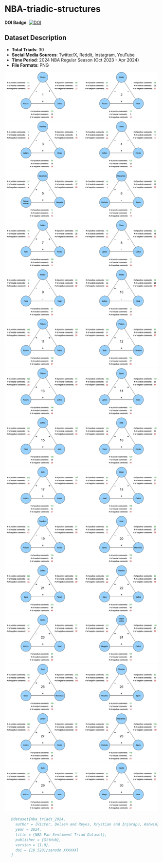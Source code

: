 # NBA-triadic-structures
**DOI Badge**: [![DOI](https://zenodo.org/badge/DOI/10.5281/zenodo.15221025.svg)](https://doi.org/10.5281/zenodo.1522125)

## Dataset Description
- **Total Triads**: 30 
- **Social Media Sources**: Twitter/X, Reddit, Instagram, YouTube
- **Time Period**: 2024 NBA Regular Season (Oct 2023 - Apr 2024)
- **File Formats**: PNG

![ezcv logo](https://github.com/bpack24/NBA-triadic-structures/blob/main/triangle%20images/1_2.drawio.png)
![ezcv logo](https://github.com/bpack24/NBA-triadic-structures/blob/main/triangle%20images/3_4.drawio.png)
![ezcv logo](https://github.com/bpack24/NBA-triadic-structures/blob/main/triangle%20images/5_6.drawio.png)
![ezcv logo](https://github.com/bpack24/NBA-triadic-structures/blob/main/triangle%20images/7_8.drawio.png)
![ezcv logo](https://github.com/bpack24/NBA-triadic-structures/blob/main/triangle%20images/9_10.drawio.png)
![ezcv logo](https://github.com/bpack24/NBA-triadic-structures/blob/main/triangle%20images/11_12.drawio.png)
![ezcv logo](https://github.com/bpack24/NBA-triadic-structures/blob/main/triangle%20images/13_14.drawio.png)
![ezcv logo](https://github.com/bpack24/NBA-triadic-structures/blob/main/triangle%20images/15_16.drawio.png)
![ezcv logo](https://github.com/bpack24/NBA-triadic-structures/blob/main/triangle%20images/17_18.drawio.png)
![ezcv logo](https://github.com/bpack24/NBA-triadic-structures/blob/main/triangle%20images/19_20.drawio.png)
![ezcv logo](https://github.com/bpack24/NBA-triadic-structures/blob/main/triangle%20images/21_22.drawio.png)
![ezcv logo](https://github.com/bpack24/NBA-triadic-structures/blob/main/triangle%20images/23_24.drawio.png)
![ezcv logo](https://github.com/bpack24/NBA-triadic-structures/blob/main/triangle%20images/25_26.drawio.png)
![ezcv logo](https://github.com/bpack24/NBA-triadic-structures/blob/main/triangle%20images/27_28.drawio.png)
![ezcv logo](https://github.com/bpack24/NBA-triadic-structures/blob/main/triangle%20images/29_30.drawio.png)


```bibtex
   @dataset{nba_triads_2024,
     author = {Victor, Delsen and Reyes, Krystian and Injarapu, Ashwin},
     year = 2024,
     title = {NBA Fan Sentiment Triad Dataset},
     publisher = {GitHub},
     version = {1.0},
     doi = {10.5281/zenodo.XXXXXX}
   }
   ```
